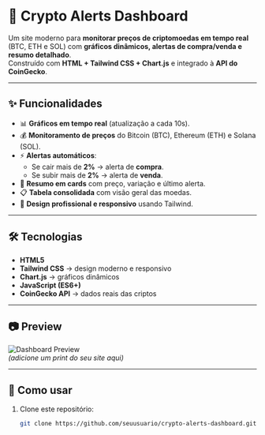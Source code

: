 # 🚀 Crypto Alerts Dashboard

Um site moderno para **monitorar preços de criptomoedas em tempo real** (BTC, ETH e SOL) com **gráficos dinâmicos, alertas de compra/venda e resumo detalhado**.  
Construído com **HTML + Tailwind CSS + Chart.js** e integrado à **API do CoinGecko**.

---

## ✨ Funcionalidades

- 📊 **Gráficos em tempo real** (atualização a cada 10s).
- 💰 **Monitoramento de preços** do Bitcoin (BTC), Ethereum (ETH) e Solana (SOL).
- ⚡ **Alertas automáticos**:
  - Se cair mais de **2%** → alerta de **compra**.
  - Se subir mais de **2%** → alerta de **venda**.
- 📰 **Resumo em cards** com preço, variação e último alerta.
- 📋 **Tabela consolidada** com visão geral das moedas.
- 🎨 **Design profissional e responsivo** usando Tailwind.

---

## 🛠️ Tecnologias

- **HTML5**
- **Tailwind CSS** → design moderno e responsivo
- **Chart.js** → gráficos dinâmicos
- **JavaScript (ES6+)**
- **CoinGecko API** → dados reais das criptos

---

## 📷 Preview

![Dashboard Preview](https://crypto-dashboard-preview.com/preview.png)  
*(adicione um print do seu site aqui)*

---

## 🚀 Como usar

1. Clone este repositório:
   ```bash
   git clone https://github.com/seuusuario/crypto-alerts-dashboard.git
